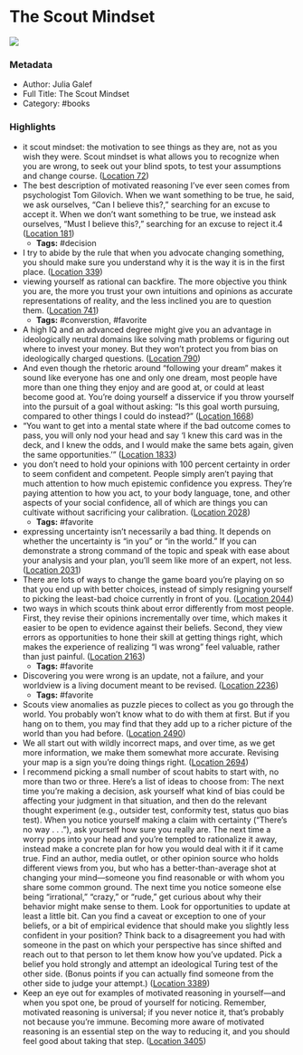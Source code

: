 # The Scout Mindset

![](https://m.media-amazon.com/images/I/71OABYlpXzL._SY160.jpg)

### Metadata

- Author: Julia Galef
- Full Title: The Scout Mindset
- Category: #books

### Highlights

- it scout mindset: the motivation to see things as they are, not as you wish they were. Scout mindset is what allows you to recognize when you are wrong, to seek out your blind spots, to test your assumptions and change course. ([Location 72](https://readwise.io/to_kindle?action=open&asin=B07L2HQ26K&location=72))
- The best description of motivated reasoning I’ve ever seen comes from psychologist Tom Gilovich. When we want something to be true, he said, we ask ourselves, “Can I believe this?,” searching for an excuse to accept it. When we don’t want something to be true, we instead ask ourselves, “Must I believe this?,” searching for an excuse to reject it.4 ([Location 181](https://readwise.io/to_kindle?action=open&asin=B07L2HQ26K&location=181))
    - **Tags:** #decision
- I try to abide by the rule that when you advocate changing something, you should make sure you understand why it is the way it is in the first place. ([Location 339](https://readwise.io/to_kindle?action=open&asin=B07L2HQ26K&location=339))
- viewing yourself as rational can backfire. The more objective you think you are, the more you trust your own intuitions and opinions as accurate representations of reality, and the less inclined you are to question them. ([Location 741](https://readwise.io/to_kindle?action=open&asin=B07L2HQ26K&location=741))
    - **Tags:** #converstion, #favorite
- A high IQ and an advanced degree might give you an advantage in ideologically neutral domains like solving math problems or figuring out where to invest your money. But they won’t protect you from bias on ideologically charged questions. ([Location 790](https://readwise.io/to_kindle?action=open&asin=B07L2HQ26K&location=790))
- And even though the rhetoric around “following your dream” makes it sound like everyone has one and only one dream, most people have more than one thing they enjoy and are good at, or could at least become good at. You’re doing yourself a disservice if you throw yourself into the pursuit of a goal without asking: “Is this goal worth pursuing, compared to other things I could do instead?” ([Location 1668](https://readwise.io/to_kindle?action=open&asin=B07L2HQ26K&location=1668))
- “You want to get into a mental state where if the bad outcome comes to pass, you will only nod your head and say ‘I knew this card was in the deck, and I knew the odds, and I would make the same bets again, given the same opportunities.’” ([Location 1833](https://readwise.io/to_kindle?action=open&asin=B07L2HQ26K&location=1833))
- you don’t need to hold your opinions with 100 percent certainty in order to seem confident and competent. People simply aren’t paying that much attention to how much epistemic confidence you express. They’re paying attention to how you act, to your body language, tone, and other aspects of your social confidence, all of which are things you can cultivate without sacrificing your calibration. ([Location 2028](https://readwise.io/to_kindle?action=open&asin=B07L2HQ26K&location=2028))
    - **Tags:** #favorite
- expressing uncertainty isn’t necessarily a bad thing. It depends on whether the uncertainty is “in you” or “in the world.” If you can demonstrate a strong command of the topic and speak with ease about your analysis and your plan, you’ll seem like more of an expert, not less. ([Location 2031](https://readwise.io/to_kindle?action=open&asin=B07L2HQ26K&location=2031))
- There are lots of ways to change the game board you’re playing on so that you end up with better choices, instead of simply resigning yourself to picking the least-bad choice currently in front of you. ([Location 2044](https://readwise.io/to_kindle?action=open&asin=B07L2HQ26K&location=2044))
- two ways in which scouts think about error differently from most people. First, they revise their opinions incrementally over time, which makes it easier to be open to evidence against their beliefs. Second, they view errors as opportunities to hone their skill at getting things right, which makes the experience of realizing “I was wrong” feel valuable, rather than just painful. ([Location 2163](https://readwise.io/to_kindle?action=open&asin=B07L2HQ26K&location=2163))
    - **Tags:** #favorite
- Discovering you were wrong is an update, not a failure, and your worldview is a living document meant to be revised. ([Location 2236](https://readwise.io/to_kindle?action=open&asin=B07L2HQ26K&location=2236))
    - **Tags:** #favorite
- Scouts view anomalies as puzzle pieces to collect as you go through the world. You probably won’t know what to do with them at first. But if you hang on to them, you may find that they add up to a richer picture of the world than you had before. ([Location 2490](https://readwise.io/to_kindle?action=open&asin=B07L2HQ26K&location=2490))
- We all start out with wildly incorrect maps, and over time, as we get more information, we make them somewhat more accurate. Revising your map is a sign you’re doing things right. ([Location 2694](https://readwise.io/to_kindle?action=open&asin=B07L2HQ26K&location=2694))
- I recommend picking a small number of scout habits to start with, no more than two or three. Here’s a list of ideas to choose from: The next time you’re making a decision, ask yourself what kind of bias could be affecting your judgment in that situation, and then do the relevant thought experiment (e.g., outsider test, conformity test, status quo bias test). When you notice yourself making a claim with certainty (“There’s no way . . .”), ask yourself how sure you really are. The next time a worry pops into your head and you’re tempted to rationalize it away, instead make a concrete plan for how you would deal with it if it came true. Find an author, media outlet, or other opinion source who holds different views from you, but who has a better-than-average shot at changing your mind—someone you find reasonable or with whom you share some common ground. The next time you notice someone else being “irrational,” “crazy,” or “rude,” get curious about why their behavior might make sense to them. Look for opportunities to update at least a little bit. Can you find a caveat or exception to one of your beliefs, or a bit of empirical evidence that should make you slightly less confident in your position? Think back to a disagreement you had with someone in the past on which your perspective has since shifted and reach out to that person to let them know how you’ve updated. Pick a belief you hold strongly and attempt an ideological Turing test of the other side. (Bonus points if you can actually find someone from the other side to judge your attempt.) ([Location 3389](https://readwise.io/to_kindle?action=open&asin=B07L2HQ26K&location=3389))
- Keep an eye out for examples of motivated reasoning in yourself—and when you spot one, be proud of yourself for noticing. Remember, motivated reasoning is universal; if you never notice it, that’s probably not because you’re immune. Becoming more aware of motivated reasoning is an essential step on the way to reducing it, and you should feel good about taking that step. ([Location 3405](https://readwise.io/to_kindle?action=open&asin=B07L2HQ26K&location=3405))
